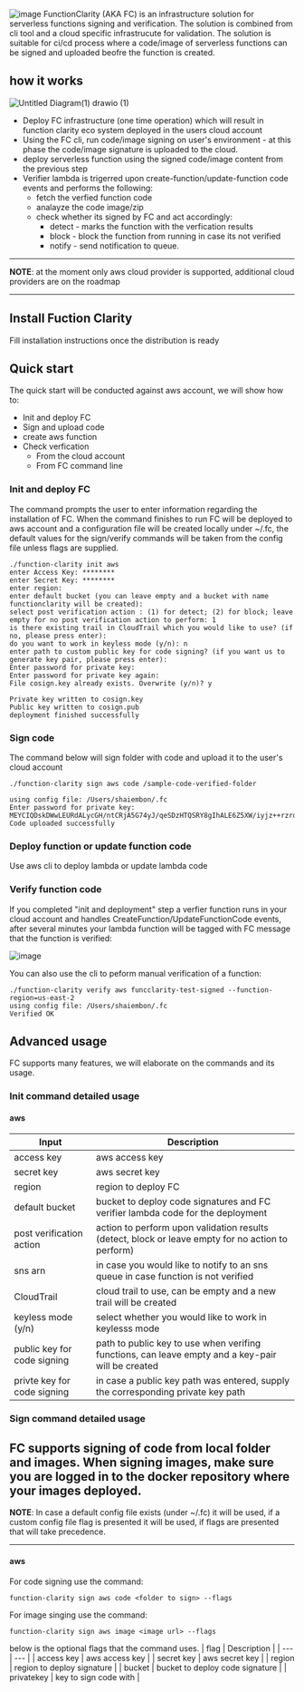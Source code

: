 ![image](https://user-images.githubusercontent.com/109651023/189649537-95638785-618f-4c74-93af-2cafedec2f07.png)
FunctionClarity (AKA FC) is an infrastructure solution for serverless functions signing and verification. The solution is combined from cli tool and a cloud specific infrastrucute for validation. The solution is suitable for ci/cd process where a code/image of serverless functions can be signed and uploaded beofre the function is created.

## how it works

![Untitled Diagram(1) drawio (1)](https://user-images.githubusercontent.com/109651023/189673319-5c66fb32-98f5-430c-a01f-4823ab51fc98.png)

* Deploy FC infrastructure (one time operation) which will result in function clarity eco system deployed in the users cloud account
* Using the FC cli, run code/image signing on user's environment - at this phase the code/image signature is uploaded to the cloud.
* deploy serverless function using the signed code/image content from the previous step
* Verifier lambda is trigerred upon create-function/update-function code events and performs the following:
  * fetch the verfied function code
  * analayze the code image/zip
  * check whether its signed by FC and act accordingly:
    * detect - marks the function with the verfication results
    * block - block the function from running in case its not verified
    * notify - send notification to queue.
---

**NOTE**:
at the moment only aws cloud provider is supported, additional cloud providers are on the roadmap
  
---

## Install Fuction Clarity
Fill installation instructions once the distribution is ready
## Quick start
The quick start will be conducted against aws account, we will show how to:
* Init and deploy FC
* Sign and upload code
* create aws function
* Check verfication
  * From the cloud account
  * From FC command line

### Init and deploy FC
The command prompts the user to enter information regarding the installation of FC.
When the command finishes to run FC will be deployed to aws account and a configuration file will be created locally under ~/.fc, the default values for the sign/verify commands will be taken from the config file unless flags are supplied.
```shell
./function-clarity init aws
enter Access Key: ********
enter Secret Key: ********
enter region: 
enter default bucket (you can leave empty and a bucket with name functionclarity will be created):
select post verification action : (1) for detect; (2) for block; leave empty for no post verification action to perform: 1
is there existing trail in CloudTrail which you would like to use? (if no, please press enter): 
do you want to work in keyless mode (y/n): n
enter path to custom public key for code signing? (if you want us to generate key pair, please press enter): 
Enter password for private key:
Enter password for private key again:
File cosign.key already exists. Overwrite (y/n)? y

Private key written to cosign.key
Public key written to cosign.pub
deployment finished successfully
```

### Sign code
The command below will sign folder with code and upload it to the user's cloud account

```shell
./function-clarity sign aws code /sample-code-verified-folder

using config file: /Users/shaiembon/.fc
Enter password for private key:
MEYCIQDskDWwLEURdALycGH/ntCRjA5G74yJ/qeSDzHTQSRY8gIhALE6Z5XW/iyjz++rzrdhzskPwfwW2gAMjK1H9lCXOGom
Code uploaded successfully
```
### Deploy function or update function code
Use aws cli to deploy lambda or update lambda code
### Verify function code
If you completed "init and deployment" step a verfier function runs in your cloud account and handles CreateFunction/UpdateFunctionCode events, after several minutes your lambda function will be tagged with FC message that the function is verified:

![image](https://user-images.githubusercontent.com/109651023/189880644-bed91413-a81c-4b03-b6f8-00ebea6606a0.png)

You can also use the cli to peform manual verification of a function:
```shell
./function-clarity verify aws funcclarity-test-signed --function-region=us-east-2
using config file: /Users/shaiembon/.fc
Verified OK
```

## Advanced usage
FC supports many features, we will elaborate on the commands and its usage.

### Init command detailed usage
#### aws
| Input | Description |
| --- | --- |
| access key | aws access key |
| secret key | aws secret key |
| region | region to deploy FC |
| default bucket | bucket to deploy code signatures and FC verifier lambda code for the deployment |
| post verification action | action to perform upon validation results (detect, block or leave empty for no action to perform) |
| sns arn | in case you would like to notify to an sns queue in case function is not verified |
| CloudTrail | cloud trail to use, can be empty and a new trail will be created |
| keyless mode (y/n) | select whether you would like to work in keylesss mode |
| public key for code signing | path to public key to use when verifing functions, can leave empty and a key-pair will be created |
| privte key for code signing | in case a public key path was entered, supply the corresponding private key path |


### Sign command detailed usage
FC supports signing of code from local folder and images.
When signing images, make sure you are logged in to the docker repository where your images deployed.
---

**NOTE**:
In case a default config file exists (under ~/.fc) it will be used, if a custom config file flag is presented it will be used, if flags are presented that will take precedence.

---
#### aws
For code signing use the command:
```shell
function-clarity sign aws code <folder to sign> --flags
```
For image singing use the command:
```shell
function-clarity sign aws image <image url> --flags
```
below is the optional flags that the command uses.
| flag | Description |
| --- | --- |
| access key | aws access key |
| secret key | aws secret key |
| region | region to deploy signature |
| bucket | bucket to deploy code signature |
| privatekey | key to sign code with |




